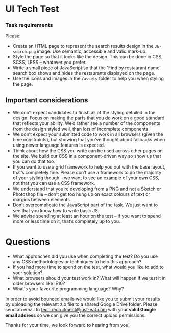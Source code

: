 UI Tech Test
============

### Task requirements

Please:
* Create an HTML page to represent the search results design in the `JE-search.png` image. Use semantic, accessible and valid mark-up.
* Style the page so that it looks like the design.  This can be done in CSS, SCSS, LESS – whatever you prefer.
* Write a small piece of JavaScript so that the 'Find by restaurant name' search box shows and hides the restaurants displayed on the page.
* Use the icons and images in the `/assets` folder to help you when styling the page.


## Important considerations

* We don’t expect candidates to finish all of the styling detailed in the design.  Focus on making the parts that you do work on a good standard that reflects your ability.  We’d rather see a number of the components from the design styled well, than lots of incomplete components.
* We don’t expect your submitted code to work in all browsers (given the time constraints), but showing that you’ve thought about fallbacks when using newer language features is expected.
* Think about how the CSS you write can be used across other pages on the site.  We build our CSS in a component-driven way so show us that you can do that too.
* If you want to use a grid framework to help you out with the base layout, that’s completely fine.  Please don’t use a framework to do the majority of your styling though – we want to see an example of your own CSS, not that you can use a CSS framework.
* We understand that you’re developing from a PNG and not a Sketch or Photoshop file – don’t get too hung up on exact colours of text or margins between elements.
* Don’t overcomplicate the JavaScript part of the task.  We just want to see that you know how to write basic JS.
* We advise spending at least an hour on the test – if you want to spend more or less time on it, that’s completely up to you.


# Questions

* What approaches did you use when completing the test?  Do you use any CSS methodologies or techniques to help this approach?
* If you had more time to spend on the test, what would you like to add to your solution?
* What browsers should your test work in?  What will happen if we test it in older browsers like IE10?
* What's your favourite programming language? Why?

In order to avoid bounced emails we would like you to submit your results by uploading the relevant zip file to a shared Google Drive folder. Please send an email to tech.recruitment@just-eat.com with your **valid Google email address** so we can give you the correct upload permissions.

Thanks for your time, we look forward to hearing from you!
